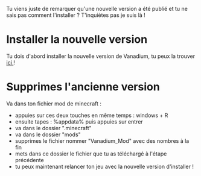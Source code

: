 Tu viens juste de remarquer qu'une nouvelle version a été publié et tu ne sais pas comment l'installer ? T'inquiètes pas je suis là !

# Installer la nouvelle version

Tu dois d'abord installer la nouvelle version de Vanadium, tu peux la trouver <a href="https://github.com/nicofighter45/VanadiumMod/releases/download/v1.5.3/Vanadium_Mod-1.5.3.jar">ici </a> !

# Supprimes l'ancienne version

Va dans ton fichier mod de minecraft :
- appuies sur ces deux touches en même temps : windows + R
- ensuite tapes : %appdata% puis appuies sur entrer
- va dans le dossier ".minecraft"
- va dans le dossier "mods"
- supprimes le fichier nommer "Vanadium_Mod" avec des nombres à la fin
- mets dans ce dossier le fichier que tu as téléchargé à l'étape précédente
- tu peux maintenant relancer ton jeu avec la nouvelle version d'installer !